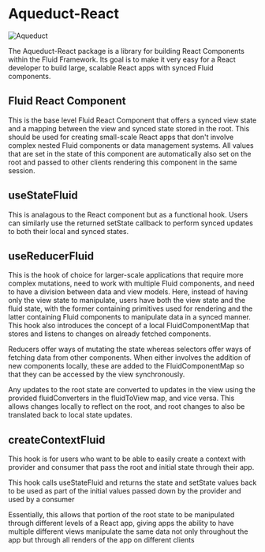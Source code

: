 # Aqueduct-React

![Aqueduct](https://publicdomainvectors.org/photos/johnny-automatic-Roman-aqueducts.png)

The Aqueduct-React package is a library for building React Components within the Fluid Framework. Its goal is to make it very easy for a React developer to build large, scalable React apps with synced Fluid components.

## Fluid React Component

This is the base level Fluid React Component that offers a synced view state and a mapping between the view and synced state stored in the root. This should be used for creating small-scale React apps that don't involve complex nested Fluid components or data management systems. All values that are set in the state of this component are automatically also set on the root and passed to other clients rendering this component in the same session.

## useStateFluid

This is analagous to the React component but as a functional hook. Users can similarly use the returned setState callback to perform synced updates to both their local and synced states.

## useReducerFluid

This is the hook of choice for larger-scale applications that require more complex mutations, need to work with multiple Fluid components, and need to have a division between data and view models. Here, instead of having only the view state to manipulate, users have both the view state and the fluid state, with the former containing primitives used for rendering and the latter containing Fluid components to manipulate data in a synced manner. This hook also introduces the concept of a local FluidComponentMap that stores and listens to changes on already fetched components.


Reducers offer ways of mutating the state whereas selectors offer ways of fetching data from other components. When either involves the addition of new components locally, these are added to the FluidComponentMap so that they can be accessed by the view synchronously.


Any updates to the root state are converted to updates in the view using the provided fluidConverters in the fluidToView map, and vice versa. This allows changes locally to reflect on the root, and root changes to also be translated back to local state updates.

## createContextFluid

This hook is for users who want to be able to easily create a context with provider and consumer that pass the root and initial state through their app.


This hook calls useStateFluid and returns the state and setState values back to be used as part of the initial values passed down by the provider and used by a consumer


Essentially, this allows that portion of the root state to be manipulated through different levels of a React app, giving apps the ability to have multiple different views manipulate the same data not only throughout the app but through all renders of the app on different clients